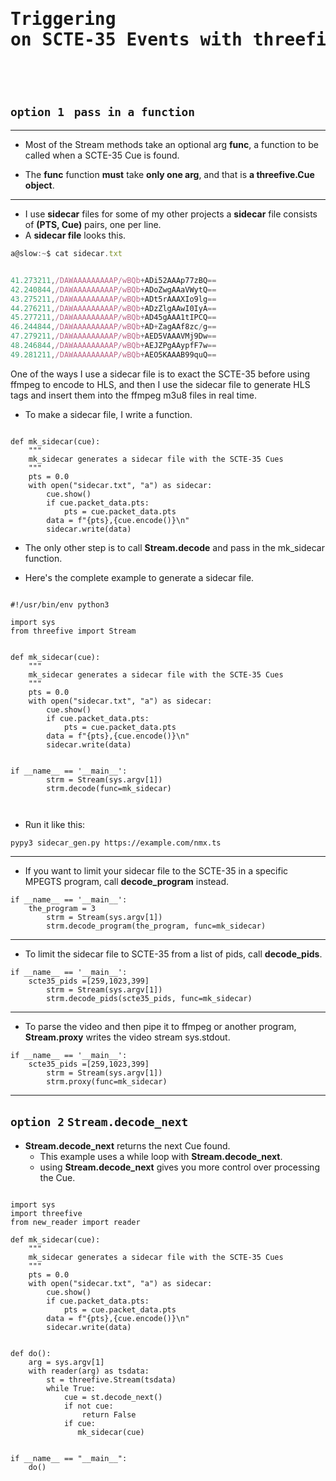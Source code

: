 # <pre>Triggering on SCTE-35 Events with threefive.Stream.<pre>


## `option 1` ` pass in a function`
---
* Most of the Stream methods take an optional arg __func__, a function to be called when a SCTE-35 Cue is found.  

* The __func__ function __must__ take __only one arg__, and that is  __a threefive.Cue object__.

---

* I use __sidecar__ files for some of my other projects a __sidecar__ file consists
of __(PTS, Cue)__ pairs, one per line.
*  A __sidecar  file__ looks this.

  
```js
a@slow:~$ cat sidecar.txt 


41.273211,/DAWAAAAAAAAAP/wBQb+ADi52AAAp77zBQ==
42.240844,/DAWAAAAAAAAAP/wBQb+ADoZwgAAaVWytQ==
43.275211,/DAWAAAAAAAAAP/wBQb+ADt5rAAAXIo9lg==
44.276211,/DAWAAAAAAAAAP/wBQb+ADzZlgAAwI0IyA==
45.277211,/DAWAAAAAAAAAP/wBQb+AD45gAAA1tIPCQ==
46.244844,/DAWAAAAAAAAAP/wBQb+AD+ZagAAf8zc/g==
47.279211,/DAWAAAAAAAAAP/wBQb+AED5VAAAVMj9Dw==
48.246844,/DAWAAAAAAAAAP/wBQb+AEJZPgAAypfF7w==
49.281211,/DAWAAAAAAAAAP/wBQb+AEO5KAAAB99quQ==
```

One of the ways I use a sidecar file is to exact the SCTE-35 before using ffmpeg to encode to HLS, 
and then I use the sidecar file to generate HLS tags and insert them into the ffmpeg m3u8 files in real time. 

* To make a sidecar file, I write a function.

```py3

def mk_sidecar(cue):
    """
    mk_sidecar generates a sidecar file with the SCTE-35 Cues
    """
    pts = 0.0
    with open("sidecar.txt", "a") as sidecar:
        cue.show()
        if cue.packet_data.pts:
            pts = cue.packet_data.pts
        data = f"{pts},{cue.encode()}\n"
        sidecar.write(data)

```
* The only other step is to call __Stream.decode__ and pass in the mk_sidecar function.

* Here's the complete example to generate a sidecar file.

```py3

#!/usr/bin/env python3

import sys
from threefive import Stream


def mk_sidecar(cue):
    """
    mk_sidecar generates a sidecar file with the SCTE-35 Cues
    """
    pts = 0.0
    with open("sidecar.txt", "a") as sidecar:
        cue.show()
        if cue.packet_data.pts:
            pts = cue.packet_data.pts
        data = f"{pts},{cue.encode()}\n"
        sidecar.write(data)


if __name__ == '__main__':
        strm = Stream(sys.argv[1])
        strm.decode(func=mk_sidecar)



```
* Run it like this:

```py3
pypy3 sidecar_gen.py https://example.com/nmx.ts
```
---
* If you want to limit your sidecar file to the SCTE-35 in a specific MPEGTS program, call __decode_program__ instead.


```py3
if __name__ == '__main__':
	the_program = 3
        strm = Stream(sys.argv[1])
        strm.decode_program(the_program, func=mk_sidecar)

```
---
* To limit the sidecar file to SCTE-35 from a list of pids, call __decode_pids__. 

```py3
if __name__ == '__main__':
	scte35_pids =[259,1023,399]
        strm = Stream(sys.argv[1])
        strm.decode_pids(scte35_pids, func=mk_sidecar)

```
---
* To parse the video and then pipe it to ffmpeg or another program, __Stream.proxy__ writes the video stream sys.stdout.

```py3
if __name__ == '__main__':
	scte35_pids =[259,1023,399]
        strm = Stream(sys.argv[1])
        strm.proxy(func=mk_sidecar)

```

---

## `option 2`  `Stream.decode_next`

* __Stream.decode_next__ returns the next Cue found.<br>
	* This example uses a while loop  with __Stream.decode_next__. <br> 
	* using __Stream.decode_next__ gives you more control over processing the Cue. 
```py3

import sys
import threefive
from new_reader import reader

def mk_sidecar(cue):
    """
    mk_sidecar generates a sidecar file with the SCTE-35 Cues
    """
    pts = 0.0
    with open("sidecar.txt", "a") as sidecar:
        cue.show()
        if cue.packet_data.pts:
            pts = cue.packet_data.pts
        data = f"{pts},{cue.encode()}\n"
        sidecar.write(data)


def do():
    arg = sys.argv[1]
    with reader(arg) as tsdata:
        st = threefive.Stream(tsdata)
        while True:
            cue = st.decode_next()
            if not cue:
                return False
            if cue:
               mk_sidecar(cue)


if __name__ == "__main__":
    do()

```
